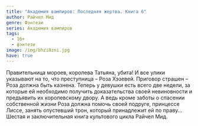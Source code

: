 ```yaml
---
title: "Академия вампиров: Последняя жертва. Книга 6"
author: Райчел Мид
genre: Фэнтези
series: Академия вампиров
tags:
  - 16+
  - фэнтези
image: /img/bhzi8zni.jpg
have: true
---
```

Правительница мороев, королева Татьяна, убита! И все улики указывают на то, что преступница – Роза Хэзевей. Приговор страшен – Роза должна быть казнена. Теперь у девушки есть всего две недели, за которые ей необходимо получить доказательства своей невиновности и предъявить их королевскому двору. А ведь кроме заботы о спасении собственной жизни Роза должна помочь своей подруге, принцессе Лиссе, занять опустевший трон, который принадлежит ей по праву... Шестая и заключительная книга культового цикла Райчел Мид.